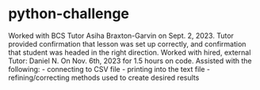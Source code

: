 # python-challenge
Worked with BCS Tutor Asiha Braxton-Garvin on Sept. 2, 2023. Tutor provided confirmation that lesson was set up correctly,  and confirmation that student was headed in the right direction.
Worked with hired, external Tutor: Daniel N. On Nov. 6th, 2023 for 1.5 hours on code. Assisted with the following:
    - connecting to CSV file
    - printing into the text file
    - refining/correcting methods used to create desired results